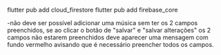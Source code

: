 flutter pub add cloud_firestore
flutter pub add firebase_core

-não deve ser possível adicionar uma música sem ter os 2 campos preenchidos, se ao clicar o botão de "salvar" e "salvar alterações" os 2 campos não estarem preenchidos
deve aparecer uma mensagem com fundo vermelho avisando que é necessário preencher
todos os campos.

